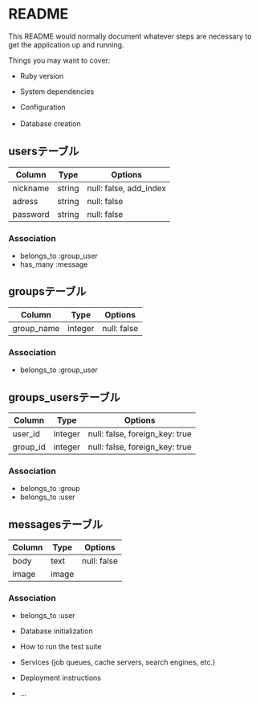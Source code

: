 # README

This README would normally document whatever steps are necessary to get the
application up and running.

Things you may want to cover:

* Ruby version

* System dependencies

<!-- 構成 -->
* Configuration


<!-- データベースの作成 -->
* Database creation　

## usersテーブル

|Column|Type|Options|
|------|----|-------|
|nickname|string|null: false, add_index|
|adress|string|null: false|
|password|string|null: false|

### Association
- belongs_to :group_user
- has_many :message



## groupsテーブル

|Column|Type|Options|
|------|----|-------|
|group_name|integer|null: false|

### Association
- belongs_to :group_user


## groups_usersテーブル

|Column|Type|Options|
|------|----|-------|
|user_id|integer|null: false, foreign_key: true|
|group_id|integer|null: false, foreign_key: true|

### Association
- belongs_to :group
- belongs_to :user

## messagesテーブル

|Column|Type|Options|
|------|----|-------|
|body|text|null: false|
|image|image|

### Association
- belongs_to :user

<!-- データベースの初期化 -->
* Database initialization

* How to run the test suite

* Services (job queues, cache servers, search engines, etc.)

* Deployment instructions

* ...
